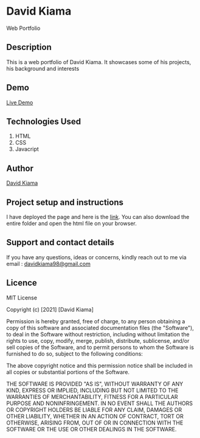 # David Kiama

Web Portfolio

## Description

This is a web portfolio of David Kiama. It showcases some of his projects, his background and interests

## Demo

[Live Demo](https://davidkiama.github.io/Portfolio/)

## Technologies Used

1. HTML
1. CSS
1. Javacript

## Author

[David Kiama](https://github.com/davidkiama)

## Project setup and instructions

I have deployed the page and here is the [link](https://davidkiama.github.io/Portfolio/). You can also download the entire folder and open the html file on your browser.

## Support and contact details

If you have any questions, ideas or concerns, kindly reach out to me via email : davidkiama98@gmail.com

## Licence

MIT License

Copyright (c) [2021] [David Kiama]

Permission is hereby granted, free of charge, to any person obtaining a copy
of this software and associated documentation files (the "Software"), to deal
in the Software without restriction, including without limitation the rights
to use, copy, modify, merge, publish, distribute, sublicense, and/or sell
copies of the Software, and to permit persons to whom the Software is
furnished to do so, subject to the following conditions:

The above copyright notice and this permission notice shall be included in all
copies or substantial portions of the Software.

THE SOFTWARE IS PROVIDED "AS IS", WITHOUT WARRANTY OF ANY KIND, EXPRESS OR
IMPLIED, INCLUDING BUT NOT LIMITED TO THE WARRANTIES OF MERCHANTABILITY,
FITNESS FOR A PARTICULAR PURPOSE AND NONINFRINGEMENT. IN NO EVENT SHALL THE
AUTHORS OR COPYRIGHT HOLDERS BE LIABLE FOR ANY CLAIM, DAMAGES OR OTHER
LIABILITY, WHETHER IN AN ACTION OF CONTRACT, TORT OR OTHERWISE, ARISING FROM,
OUT OF OR IN CONNECTION WITH THE SOFTWARE OR THE USE OR OTHER DEALINGS IN THE
SOFTWARE.
